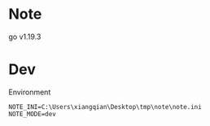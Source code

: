 # Note

go v1.19.3

# Dev

Environment

```
NOTE_INI=C:\Users\xiangqian\Desktop\tmp\note\note.ini
NOTE_MODE=dev
```
